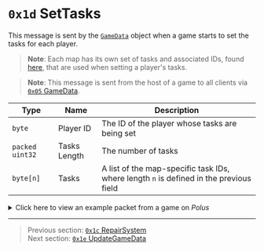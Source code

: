 # `0x1d` SetTasks

This message is sent by the [`GameData`](../05_innernetobject_types/03_gamedata.md) object when a game starts to set the tasks for each player.

> **Note**: Each map has its own set of tasks and associated IDs, found [here](../07_miscellaneous/04_map_specific_ids_for_vents_and_tasks.md), that are used when setting a player's tasks.

> **Note**: This message is sent from the host of a game to all clients via [`0x05` GameData](../02_root_message_types/05_gamedata.md).

| Type | Name | Description |
| --- | --- | --- |
| `byte` | Player ID | The ID of the player whose tasks are being set |
| `packed uint32` | Tasks Length | The number of tasks |
| `byte[n]` | Tasks | A list of the map-specific task IDs, where length `n` is defined in the previous field |

<details>
    <summary>Click here to view an example packet from a game on <i>Polus</i></summary>

```
01                # Reliable packet
0079              # Nonce
1c0005            # Hazel message (tag of 0x05 = GameData)
    d3503f8a      # Game ID: -1975562029 (REDSUS)
    090002        # Hazel message (tag of 0x02 = RPC)
        58        # Sender (GameData) Net ID: 88
        1d        # RPC Call ID: 29 (SetTasks)
        00        # Player ID: 0
        05        # Tasks Length: 5
            01    # Tasks[0]: 1 (Dropship: Insert Keys)
            07    # Tasks[1]: 7 (Specimen Room: Download Data)
            13    # Tasks[2]: 19 (O2: Monitor Tree)
            19    # Tasks[3]: 25 (Medbay: Submit Scan)
            20    # Tasks[4]: 32 (Outside: Record Temperature)
    090002        # Hazel message (tag of 0x02 = RPC)
        58        # Sender (GameData) Net ID: 88
        1d        # RPC Call ID: 29 (SetTasks)
        01        # Player ID: 1
        05        # Tasks Length: 5
            01    # Tasks[0]: 1 (Dropship: Insert Keys)
            0b    # Tasks[1]: 11 (Boiler Room: Open Waterways)
            15    # Tasks[2]: 21 (Specimen Room: Store Artifacts)
            1e    # Tasks[3]: 30 (Laboratory: Repair Drill)
            1b    # Tasks[4]: 27 (Outside: Fix Weather Node Node_CA)
    090002        # Hazel message (tag of 0x02 = RPC)
        58        # Sender (GameData) Net ID: 88
        1d        # RPC Call ID: 29 (SetTasks)
        03        # Player ID: 3
        05        # Tasks Length: 5
            01    # Tasks[0]: 1 (Dropship: Insert Keys)
            04    # Tasks[1]: 4 (Weapons: Download Data)
            18    # Tasks[2]: 24 (Dropship: Chart Course)
            1c    # Tasks[3]: 28 (Outside: Fix Weather Node Node_MLG)
            1a    # Tasks[4]: 26 (Weapons: Clear Asteroids)
    090002        # Hazel message (tag of 0x02 = RPC)
        58        # Sender (GameData) Net ID: 88
        1d        # RPC Call ID: 29 (SetTasks)
        02        # Player ID: 2
        05        # Tasks Length: 5
            01    # Tasks[0]: 1 (Dropship: Insert Keys)
            06    # Tasks[1]: 6 (Electrical: Download Data)
            16    # Tasks[2]: 22 (O2: Fill Canisters)
            1d    # Tasks[3]: 29 (Laboratory: Align Telescope)
            17    # Tasks[4]: 23 (O2: Empty Garbage)
    090002        # Hazel message (tag of 0x02 = RPC)
        58        # Sender (GameData) Net ID: 88
        1d        # RPC Call ID: 29 (SetTasks)
        04        # Player ID: 4
        05        # Tasks Length: 5
            01    # Tasks[0]: 1 (Dropship: Insert Keys)
            05    # Tasks[1]: 5 (Office: Download Data)
            1f    # Tasks[2]: 31 (Laboratory: Record Temperature)
            14    # Tasks[3]: 20 (Specimen Room: Unlock Manifolds)
            19    # Tasks[4]: 25 (Medbay: Submit Scan)
    090002        # Hazel message (tag of 0x02 = RPC)
        58        # Sender (GameData) Net ID: 88
        1d        # RPC Call ID: 29 (SetTasks)
        05        # Player ID: 5
        05        # Tasks Length: 5
            01    # Tasks[0]: 1 (Dropship: Insert Keys)
            09    # Tasks[1]: 9 (Specimen Room: Start Reactor)
            1d    # Tasks[2]: 29 (Laboratory: Align Telescope)
            1c    # Tasks[3]: 28 (Outside: Fix Weather Node Node_MLG)
            16    # Tasks[4]: 22 (O2: Fill Canisters)
    090002        # Hazel message (tag of 0x02 = RPC)
        58        # Sender (GameData) Net ID: 88
        1d        # RPC Call ID: 29 (SetTasks)
        08        # Player ID: 8
        05        # Tasks Length: 5
            01    # Tasks[0]: 1 (Dropship: Insert Keys)
            0e    # Tasks[1]: 14 (Outside: Fix Weather Node Node_GI)
            20    # Tasks[2]: 32 (Outside: Record Temperature)
            13    # Tasks[3]: 19 (O2: Monitor Tree)
            15    # Tasks[4]: 21 (Specimen Room: Store Artifacts)
    090002        # Hazel message (tag of 0x02 = RPC)
        58        # Sender (GameData) Net ID: 88
        1d        # RPC Call ID: 29 (SetTasks)
        09        # Player ID: 9
        05        # Tasks Length: 5
            01    # Tasks[0]: 1 (Dropship: Insert Keys)
            08    # Tasks[1]: 8 (O2: Download Data)
            18    # Tasks[2]: 24 (Dropship: Chart Course)
            1e    # Tasks[3]: 30 (Laboratory: Repair Drill)
            17    # Tasks[4]: 23 (O2: Empty Garbage)
    090002        # Hazel message (tag of 0x02 = RPC)
        58        # Sender (GameData) Net ID: 88
        1d        # RPC Call ID: 29 (SetTasks)
        07        # Player ID: 7
        05        # Tasks Length: 5
            01    # Tasks[0]: 1 (Dropship: Insert Keys)
            10    # Tasks[1]: 16 (Outside: Fix Weather Node Node_PD)
            14    # Tasks[2]: 20 (Specimen Room: Unlock Manifolds)
            19    # Tasks[3]: 25 (Medbay: Submit Scan)
            16    # Tasks[4]: 22 (O2: Fill Canisters)
```
</details>

---

> Previous section: [`0x1c` RepairSystem](28_repairsystem.md)<br>
> Next section: [`0x1e` UpdateGameData](30_updategamedata.md)
